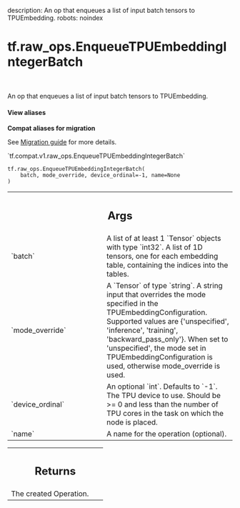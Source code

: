 description: An op that enqueues a list of input batch tensors to TPUEmbedding.
robots: noindex

# tf.raw_ops.EnqueueTPUEmbeddingIntegerBatch

<!-- Insert buttons and diff -->

<table class="tfo-notebook-buttons tfo-api nocontent" align="left">

</table>



An op that enqueues a list of input batch tensors to TPUEmbedding.

<section class="expandable">
  <h4 class="showalways">View aliases</h4>
  <p>
<b>Compat aliases for migration</b>
<p>See
<a href="https://www.tensorflow.org/guide/migrate">Migration guide</a> for
more details.</p>
<p>`tf.compat.v1.raw_ops.EnqueueTPUEmbeddingIntegerBatch`</p>
</p>
</section>

<pre class="devsite-click-to-copy prettyprint lang-py tfo-signature-link">
<code>tf.raw_ops.EnqueueTPUEmbeddingIntegerBatch(
    batch, mode_override, device_ordinal=-1, name=None
)
</code></pre>



<!-- Placeholder for "Used in" -->


<!-- Tabular view -->
 <table class="responsive fixed orange">
<colgroup><col width="214px"><col></colgroup>
<tr><th colspan="2"><h2 class="add-link">Args</h2></th></tr>

<tr>
<td>
`batch`
</td>
<td>
A list of at least 1 `Tensor` objects with type `int32`.
A list of 1D tensors, one for each embedding table, containing the
indices into the tables.
</td>
</tr><tr>
<td>
`mode_override`
</td>
<td>
A `Tensor` of type `string`.
A string input that overrides the mode specified in the
TPUEmbeddingConfiguration. Supported values are {'unspecified', 'inference',
'training', 'backward_pass_only'}. When set to 'unspecified', the mode set
in TPUEmbeddingConfiguration is used, otherwise mode_override is used.
</td>
</tr><tr>
<td>
`device_ordinal`
</td>
<td>
An optional `int`. Defaults to `-1`.
The TPU device to use. Should be >= 0 and less than the number
of TPU cores in the task on which the node is placed.
</td>
</tr><tr>
<td>
`name`
</td>
<td>
A name for the operation (optional).
</td>
</tr>
</table>



<!-- Tabular view -->
 <table class="responsive fixed orange">
<colgroup><col width="214px"><col></colgroup>
<tr><th colspan="2"><h2 class="add-link">Returns</h2></th></tr>
<tr class="alt">
<td colspan="2">
The created Operation.
</td>
</tr>

</table>

